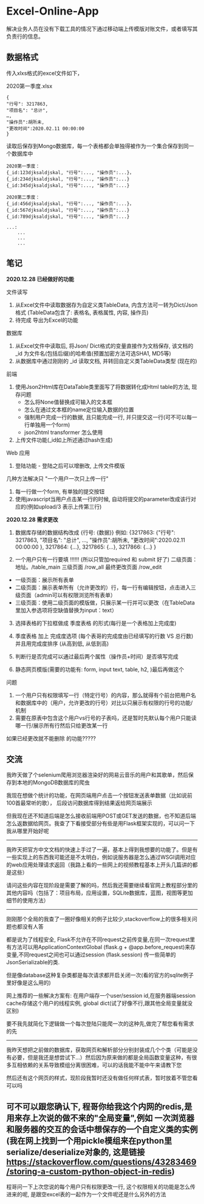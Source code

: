 # Excel-Online-App
 
解决业务人员在没有下载工具的情况下通过移动端上传模版对账文件，或者填写其负责行的信息。



## 数据格式
传入xlxs格式的excel文件如下，

2020第一季度.xlsx
```
{
"行号": 3217863, 
"项目名": "总计",
…, 
"操作员":胡所未,
"更改时间":2020.02.11 00:00:00 
}
```

读取后保存到Mongo数据库，每一个表格都会单独得被作为一个集合保存到同一个数据库中
```
2020第一季度：
{_id:123djksaldjskal, "行号":..., "操作员":...}，
{_id:234djksaldjskal, "行号":..., "操作员":...}
{_id:345djksaldjskal, "行号":..., "操作员":...}

2020第二季度：
{_id:456djksaldjskal, "行号":..., "操作员":...}，
{_id:567djksaldjskal, "行号":..., "操作员":...}
{_id:789djksaldjskal, "行号":..., "操作员":...}

...:
    ...
    ...
    ...
```



## 笔记

**2020.12.28 已经做好的功能**

文件读写
1. 从Excel文件中读取数据存为自定义类TableData, 内含方法可一转为Dict/Json格式 (TableData包含了: 表格名, 表格属性, 内容, 操作员)
2. 待完成 导出为Excel的功能

数据库
1. 从Excel文件中读取后, 将Json/ Dict格式的变量直接作为文档保存, 该文档的 _id 为文件名(包括后缀)的哈希值(预置加密方法可选SHA1, MD5等)
2. 从数据库中通过刚刚的 _id 读取文档, 并转回自定义类TableData类型 (现在的)

前端
1. 使用Json2Html库在DataTable类里面写了将数据转化成Html table的方法, 现存问题
    - 怎么将None值替换成可输入的文本框
    - 怎么在通过文本框的name定位输入数据的位置
    - 强制用户完成一行的数据, 且只能完成一行, 并只提交这一行(可不可以每一行单独用一个form)
    - json2html transformer 怎么使用
2. 上传文件功能(_id如上所述通过hash生成)

Web 应用
1. 登陆功能 - 登陆之后可以增删改, 上传文件模版


几种方法解决只 "一个用户一次只上传一行"
1. 每一行做一个form, 有单独的提交按钮
2. 使用javascript当用户点击某一行的时候, 自动将提交的parameter改成该行对应的(例如upload/3 表示上传第三行)


**2020.12.28 需求更改**


1. 数据库存储的数据结构改成 {行号: {数据}}
	例如: 
	{3217863: 
		{"行号": 3217863, 
		"项目名": "总计",
		…, 
		"操作员":胡所未,
		"更改时间":2020.02.11 00:00:00 },
	3217864: {…},
	3217865: {…},
	3217866: {…}
	}

2. 一个用户只有一行要填 !!!!!! (所以只管加required 和 submit 好了) 二级页面：地址。/table_main 三级页面 /row_all 最终更改页面 /row_edit

- 一级页面：展示所有表单
- 二级页面：展示表单所有（允许更改的）行，每一行有编辑按钮，点击进入三级页面（admin可以有权限浏览所有表单）
- 三级页面：使用二级页面的模版做，只展示某一行并可以更改（在TableData里加入参选项将空缺值替换为input：text）


3. 选择表格的下拉框做成 季度表格 的形式(每行是一个表格加上完成度)

4. 季度表格 加上 完成度选项 (每个表哥的完成度由已经填写的行数 VS 总行数) 并且用完成度排序 (从高到低, 从低到高)

5. 判断行是否完成可以通过最后两个属性（操作员+时间）是否填写完成

6. 静态网页模版(需要的功能有: form, input text, table, h2, )最后再做这个


问题
1. 一个用户只有权限填写一行（特定行号）的内容，那么就得有个前台把用户名和数据库中的（用户，允许更改的行号）对比以只展示有权限的行号的功能/机制
2. 需要在原表中包含这个用户vs行号的子表吗，还是暂时先默认每个用户只能读哪一行/展示所有行然后只给更改某一行

如果已经更改就不能删除 的功能?????





## 交流
我昨天做了个selenium爬用浏览器渲染好的网易云音乐的用户和其歌单，然后保存到本地的MongoDB数据库的爬虫

我现在想做个统计的功能，在网页端用户点击一个按钮发送表单数据（比如说前100首最常听的歌）， 后段访问数据库得到结果返给网页端展示

但我现在还不知道后端是怎么接收前端用POST或GET发送的数据，也不知道后端怎么返数据给网页。我查了下看接受部分有些是用Flask框架实现的，可以问一下我从哪里开始好呢

----------

我昨天把官方中文文档的快速上手过了一遍，基本上得到我想要的功能了。但是有一些实现上的东西我可能还是不太明白，例如说服务器是怎么通过WSGI调用对应的web应用处理请求返回（我路上看的一些网上的视频教程基本上开头几篇讲的都是这些）

请问这些内容在现阶段是需要了解的吗，然后我还需要继续看官网上教程部分里的其他内容吗（包括了：项目布局，应用设置，SQLite数据库，蓝图，视图等更加细节的使用方法）


----------

刚刚那个全局的我查了一圈好像相关的例子比较少,stackoverflow上的很多相关问题也都没有人答

都是说为了线程安全, Flask不允许在不同request之前传变量,在同一次request里有方法可以用ApplicationContextGlobal (flask.g + @app.before_request)来存变量,不同request之间也可以通过session (flask.session) 传一些简单的JsonSerializable的类. 

但是像database这种复杂类都是每次请求都开启关闭一次(看的官方的sqlite例子里好像是这么用的)

网上推荐的一些解决方案有: 在用户端存一个user/session id,在服务器端session cache存储这个用户的线程实例, global dict(试了好像不行,跟其他全局变量就没区别)

要不我先就简化下逻辑做一个每次登陆只能爬一次的这种先,做完了帮您看有需求的先

----------

我昨天想把之前做的数据库，获取网页和解析部分分别封装成几个个类（可能是没有必要，但是我还是想尝试下...）然后因为原来做的都是全局函数变量这种，有很多互相依赖的关系导致模组分离很困难，可以的话我能不能中午来请教下您

然后还有这个网页的样式，现阶段我暂时还没有做任何样式表，暂时放着不管您看可以吗

可不可以跟您确认下, 程哥你给我这个内网的redis,是用来存上次说的做不来的"全局变量",例如 一次浏览器和服务器的交互的会话中想保存的一个自定义类的实例 (我在网上找到一个用pickle模组来在python里serialize/deserialize对象的, 这是链接 https://stackoverflow.com/questions/43283469/storing-a-custom-python-object-in-redis)
---------- 

程哥问一下上次您说的每个用户只有权限更改一行, 这个权限相关的功能是怎么传进来的呢, 是跟空excel表的一起作为一个文件呢还是什么另外的方法

